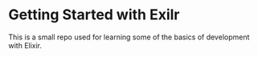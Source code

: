 # Getting Started with Exilr
This is a small repo used for learning some of the basics of development with Elixir.